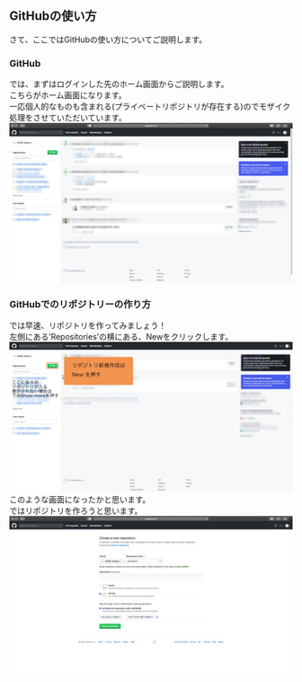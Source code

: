 ## GitHubの使い方
さて、ここではGitHubの使い方についてご説明します。
### GitHub
では、まずはログインした先のホーム画面からご説明します。  
こちらがホーム画面になります。  
一応個人的なものも含まれる(プライベートリポジトリが存在する)のでモザイク処理をさせていただいています。  
![GitHubホーム画面](https://github.com/KURO-Games/StudyGit/blob/master/pic/GitHub/Original/02.png)  


### GitHubでのリポジトリーの作り方
では早速、リポジトリを作ってみましょう！  
左側にある’Repositories’の横にある、Newをクリックします。
![GitHub説明画面](https://github.com/KURO-Games/StudyGit/blob/master/pic/GitHub/Original/01.png)
このような画面になったかと思います。  
ではリポジトリを作ろうと思います。  
![GitHub説明画面](https://github.com/KURO-Games/StudyGit/blob/master/pic/GitHub/Original/03.png)

